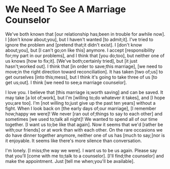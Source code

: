 # We Need To See A Marriage Counselor

We've both known that [our relationship has;been in trouble for awhile now]. I [don't know about;you], but I haven't wanted [to admit;it]. I've tried to ignore the problem and [pretend that;it didn't exist]. I [don't know about;you], but [I can't go;on like this] anymore. I accept [responsibility for;my part in our problems], and I think that [you do;too], but neither one of us knows [how to fix;it]. [We've both;certainly tried], but [it just hasn't;worked out]. I think that [in order to save;this marriage], [we need to move;in the right direction toward reconciliation]. It has taken [two of;us] to get ourselves [into this;mess], but I think it's going to take three of us [to get us;out]. I think [we need to see;a marriage counselor].

I love you. I believe that [this marriage is;worth saving] and can be saved. It may take [a lot of;work], but I'm [willing to;do whatever it takes], and [I hope you;are too]. I'm [not willing to;just give up the past ten years] without a fight. When I look back on [the early days of;our marriage], [I remember how;happy we were]! We never [ran out of;things to say to each other] and sometimes [we used to;talk all night]! We wanted to spend all of our time together. [I want us to;be like that again]. Now it seems that we'd [rather be with;our friends] or at work than with each other. On the rare occasions we do have dinner together anymore, neither one of us has [much to say;]nor is it enjoyable. It seems like there's more silence than conversation.

I'm lonely. [I miss;the way we were]. I want us to be us again. Please say that you'll [come with me to;talk to a counselor]. [I'll find;the counselor] and make the appointment. Just [tell me when;you'll be available].

